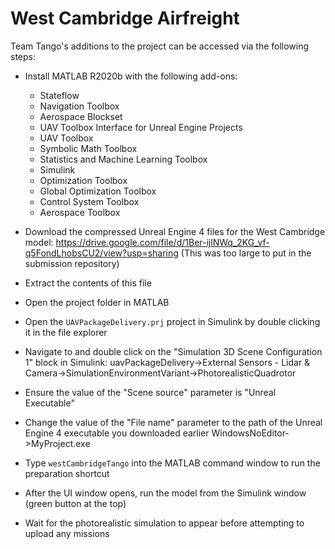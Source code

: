 # West Cambridge Airfreight
Team Tango's additions to the project can be accessed via the following steps:
- Install MATLAB R2020b with the following add-ons:
    - Stateflow
    - Navigation Toolbox
    - Aerospace Blockset
    - UAV Toolbox Interface for Unreal Engine Projects
    - UAV Toolbox
    - Symbolic Math Toolbox
    - Statistics and Machine Learning Toolbox
    - Simulink
    - Optimization Toolbox
    - Global Optimization Toolbox
    - Control System Toolbox
    - Aerospace Toolbox

- Download the compressed Unreal Engine 4 files for the West Cambridge model:
  https://drive.google.com/file/d/1Ber-ijlNWq_2KG_vf-q5FondLhobsCU2/view?usp=sharing
  (This was too large to put in the submission repository)
- Extract the contents of this file

- Open the project folder in MATLAB
- Open the `UAVPackageDelivery.prj` project in Simulink by double clicking it in the file explorer
- Navigate to and double click on the "Simulation 3D Scene Configuration 1" block in Simulink:
  uavPackageDelivery->External Sensors - Lidar & Camera->SimulationEnvironmentVariant->PhotorealisticQuadrotor
- Ensure the value of the "Scene source" parameter is "Unreal Executable"
- Change the value of the "File name" parameter to the path of the Unreal Engine 4 executable you downloaded earlier
  WindowsNoEditor->MyProject.exe
- Type `westCambridgeTango` into the MATLAB command window to run the preparation shortcut
- After the UI window opens, run the model from the Simulink window (green button at the top)
- Wait for the photorealistic simulation to appear before attempting to upload any missions
